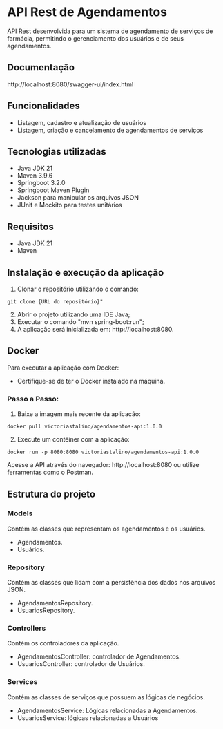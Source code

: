 
# API Rest de Agendamentos

API Rest desenvolvida para um sistema de agendamento de serviços de farmácia, permitindo o gerenciamento dos usuários e de seus agendamentos.

## Documentação

http://localhost:8080/swagger-ui/index.html

## Funcionalidades

- Listagem, cadastro e atualização de usuários
- Listagem, criação e cancelamento de agendamentos de serviços

## Tecnologias utilizadas

- Java JDK 21
- Maven 3.9.6
- Springboot 3.2.0
- Springboot Maven Plugin
- Jackson para manipular os arquivos JSON
- JUnit e Mockito para testes unitários

## Requisitos

- Java JDK 21
- Maven

## Instalação e execução da aplicação

1. Clonar o repositório utilizando o comando:
~~~
git clone {URL do repositório}"
~~~
2. Abrir o projeto utilizando uma IDE Java;
3. Executar o comando "mvn spring-boot:run";
4. A aplicação será inicializada em: http://localhost:8080.

## Docker

Para executar a aplicação com Docker:

- Certifique-se de ter o Docker instalado na máquina.

### Passo a Passo:

1. Baixe a imagem mais recente da aplicação:

~~~
docker pull victoriastalino/agendamentos-api:1.0.0
~~~

2. Execute um contêiner com a aplicação:

~~~
docker run -p 8080:8080 victoriastalino/agendamentos-api:1.0.0
~~~

Acesse a API através do navegador: http://localhost:8080 ou utilize ferramentas como o Postman.

## Estrutura do projeto

### Models

Contém as classes que representam os agendamentos e os usuários.

- Agendamentos.
- Usuários.

### Repository

Contém as classes que lidam com a persistência dos dados nos arquivos JSON.

- AgendamentosRepository.
- UsuariosRepository.

### Controllers

Contém os controladores da aplicação.

- AgendamentosController: controlador de Agendamentos.
- UsuariosController: controlador de Usuários.

### Services

Contém as classes de serviços que possuem as lógicas de negócios.

- AgendamentosService: Lógicas relacionadas a Agendamentos.
- UsuariosService: lógicas relacionadas a Usuários




